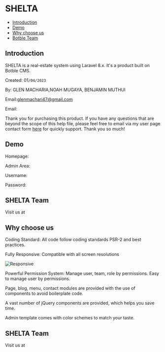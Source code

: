 # SHELTA

* [Introduction](overview.md#introduction)
* [Demo](overview.md#demo)
* [Why choose us](overview.md#why\_choose\_us)
* [Botble Team](overview.md#botble\_team)

## Introduction

SHELTA is a real-estate system using Laravel 8.x. It's a product built on Botble CMS.

Created: 01`/04/2023`

By: GLEN MACHARIA,NOAH MUGAYA, BENJAMIN MUTHUI

Email:glenmachari47@gmail.com

Email:

Thank you for purchasing this product. If you have any questions that are beyond the scope of this help file, please feel free to email via my user page contact form [here](https://codecanyon.net.net/user/botble) for quickly support. Thank you so much!

## Demo

Homepage:&#x20;

Admin Area:&#x20;

Username:&#x20;

Password:

## SHELTA Team

Visit us at&#x20;

## Why choose us

Coding Standard: All code follow coding standards PSR-2 and best practices.&#x20;

Fully Responsive: Compatible with all screen resolutions

![Responsive](https://botble.com/storage/envato/responsive.png)

Powerful Permission System: Manage user, team, role by permissions. Easy to manage user by permissions.

Page, blog, menu, contact modules are provided with the use of components to avoid boilerplate code.

A vast number of jQuery components are provided, which helps you save time.

Admin template comes with color schemes to match your taste.

## SHELTA Team

Visit us at&#x20;

